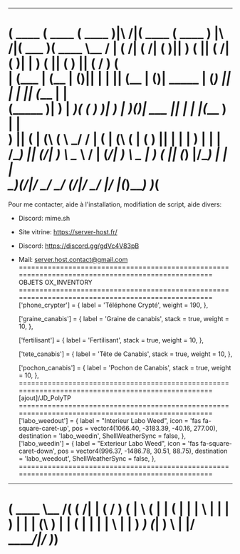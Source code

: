  _______  _______  _______           _______  _______                  _______  _______ _________
(  ____ \(  ____ \(  ____ )|\     /|(  ____ \(  ____ )       |\     /|(  ___  )(  ____ \\__   __/
| (    \/| (    \/| (    )|| )   ( || (    \/| (    )|       | )   ( || (   ) || (    \/   ) (   
| (_____ | (__    | (____)|| |   | || (__    | (____)| _____ | (___) || |   | || (_____    | |   
(_____  )|  __)   |     __)( (   ) )|  __)   |     __)(_____)|  ___  || |   | |(_____  )   | |   
      ) || (      | (\ (    \ \_/ / | (      | (\ (          | (   ) || |   | |      ) |   | |   
/\____) || (____/\| ) \ \__  \   /  | (____/\| ) \ \__       | )   ( || (___) |/\____) |   | |   
\_______)(_______/|/   \__/   \_/   (_______/|/   \__/       |/     \|(_______)\_______)   )_(   
==================================================================================================
Pour me contacter, aide à l'installation, modifiation de script, aide divers:

- Discord:
mime.sh

- Site vitrine:
https://server-host.fr/

- Discord:
https://discord.gg/gdVc4V83pB

- Mail:
server.host.contact@gmail.com
==================================================================================================
OBJETS OX_INVENTORY
==================================================================================================
	['phone_crypter'] = {
		label = 'Téléphone Crypté',
		weight = 190,
	},

	['graine_canabis'] = {
		label = 'Graine de canabis',
		stack = true,
		weight = 10,
	},

	['fertilisant'] = {
		label = 'Fertilisant',
		stack = true,
		weight = 10,
	},

	['tete_canabis'] = {
		label = 'Tête de Canabis',
		stack = true,
		weight = 10,
	},

	['pochon_canabis'] = {
		label = 'Pochon de Canabis',
		stack = true,
		weight = 10,
	},
==================================================================================================
[ajout]/JD_PolyTP
==================================================================================================
    ['labo_weedout'] = {
        label = "Interieur Labo Weed",
        icon = 'fas fa-square-caret-up',
        pos = vector4(1066.40, -3183.39, -40.16, 277.00),
        destination = 'labo_weedin',
        ShellWeatherSync = false,
    },
    ['labo_weedin'] = {
        label = "Exterieur Labo Weed",
        icon = 'fas fa-square-caret-down',
        pos = vector4(996.37, -1486.78, 30.51, 88.75),
        destination = 'labo_weedout',
        ShellWeatherSync = false,
    },
==================================================================================================
 _______ _________ _       
(  ____ \\__   __/( (    /|
| (    \/   ) (   |  \  ( |
| (__       | |   |   \ | |
|  __)      | |   | (\ \) |
| (         | |   | | \   |
| )      ___) (___| )  \  |
|/       \_______/|/    )_)
==================================================================================================